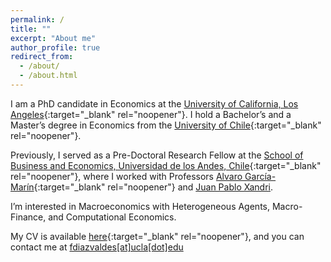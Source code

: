 ```yaml
---
permalink: /
title: ""
excerpt: "About me"
author_profile: true
redirect_from: 
  - /about/
  - /about.html
---
```



I am a PhD candidate in Economics at the [University of California, Los Angeles](https://economics.ucla.edu/graduate/ph-d-program/){:target="_blank" rel="noopener"}. I hold a Bachelor’s and a Master’s degree in Economics from the [University of Chile](https://econ.uchile.cl/){:target="_blank" rel="noopener"}. 

Previously, I served as a Pre-Doctoral Research Fellow at the [School of Business and Economics, Universidad de los Andes, Chile](https://www.uandes.cl/sbe/){:target="_blank" rel="noopener"}, where I worked with Professors [Alvaro García-Marín](https://sites.google.com/site/afgarciama/home){:target="_blank" rel="noopener"} and [Juan Pablo Xandri](https://jxandri.com/home). 

I’m interested in Macroeconomics with Heterogeneous Agents, Macro-Finance, and Computational Economics.

My CV is available [here](files/CV/CV.pdf){:target="_blank" rel="noopener"}, and you can contact me at [fdiazvaldes[at]ucla[dot]edu](mailto:fdiazvaldes@g.ucla.edu)
